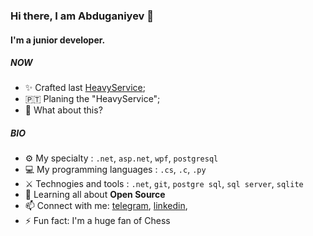 ### Hi there, I am  Abduganiyev 👋

#### I'm a junior developer.

##### NOW

- ✨ Crafted last [HeavyService](https://github.com/redmindsteam/codestorm);
- 🇵🇹 Planing the "HeavyService";
- 🍑 What about this?

##### BIO

- ⚙️ My specialty : `.net`, `asp.net`, `wpf`, `postgresql`
- 💻 My programming languages : `.cs`, `.c`, `.py`
- ⚔️ Technogies and tools : `.net`, `git`, `postgre sql`, `sql server`, `sqlite`
- 🌱 Learning all about **Open Source**
- 📫 Connect with me: [telegram](https://t.me/DotnetUzDev), [linkedin](https://linkedin.com/in/Abduganiyev),
- ⚡️ Fun fact: I'm a huge fan of Chess
